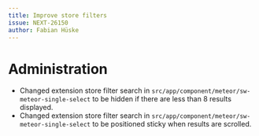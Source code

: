 ```yaml
---
title: Improve store filters
issue: NEXT-26150
author: Fabian Hüske
---
```

# Administration
* Changed extension store filter search in `src/app/component/meteor/sw-meteor-single-select` to be hidden if there are less than 8 results displayed.
* Changed extension store filter search in `src/app/component/meteor/sw-meteor-single-select` to be positioned sticky when results are scrolled.
